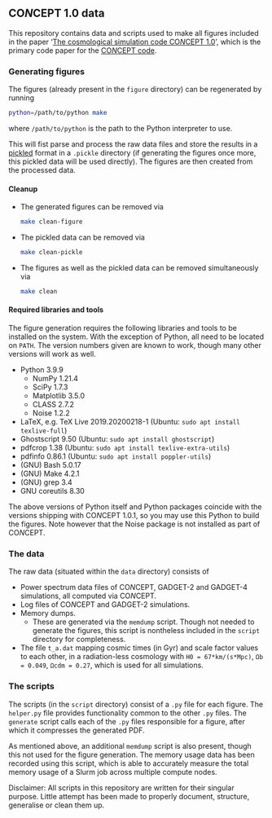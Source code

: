 ## CO*N*CEPT 1.0 data
This repository contains data and scripts used to make all figures included in
the paper
‘[The cosmological simulation code CO*N*CEPT 1.0](https://arxiv.org/abs/2112.01508)’,
which is the primary code paper for the
[CO*N*CEPT code](https://github.com/jmd-dk/concept).



### Generating figures
The figures (already present in the `figure` directory) can be regenerated by
running
```bash
python=/path/to/python make
```
where `/path/to/python` is the path to the Python interpreter to use.

This will fist parse and process the raw data files and store the results in a
[pickled](https://docs.python.org/3/library/pickle.html) format in a `.pickle`
directory (if generating the figures once more, this pickled data will be used
directly). The figures are then created from the processed data.


#### Cleanup
- The generated figures can be removed via
  ```bash
  make clean-figure
  ```
- The pickled data can be removed via
  ```bash
  make clean-pickle
  ```
- The figures as well as the pickled data can be removed simultaneously via
  ```bash
  make clean
  ```


#### Required libraries and tools
The figure generation requires the following libraries and tools to be
installed on the system. With the exception of Python, all need to be located
on `PATH`. The version numbers given are known to work,
though many other versions will work as well.
- Python 3.9.9
  - NumPy 1.21.4
  - SciPy 1.7.3
  - Matplotlib 3.5.0
  - CLASS 2.7.2
  - Noise 1.2.2
- LaTeX, e.g. TeX Live 2019.20200218-1 (Ubuntu: `sudo apt install texlive-full`)
- Ghostscript 9.50 (Ubuntu: `sudo apt install ghostscript`)
- pdfcrop 1.38     (Ubuntu: `sudo apt install texlive-extra-utils`)
- pdfinfo 0.86.1   (Ubuntu: `sudo apt install poppler-utils`)
- (GNU) Bash 5.0.17
- (GNU) Make 4.2.1
- (GNU) grep 3.4
- GNU coreutils 8.30

The above versions of Python itself and Python packages coincide with the
versions shipping with CO*N*CEPT 1.0.1, so you may use this Python to build
the figures. Note however that the Noise package is not installed as part
of CO*N*CEPT.



### The data
The raw data (situated within the `data` directory) consists of
- Power spectrum data files of CO*N*CEPT, GADGET-2 and GADGET-4 simulations,
  all computed via CO*N*CEPT.
- Log files of CO*N*CEPT and GADGET-2 simulations.
- Memory dumps.
  - These are generated via the `memdump` script. Though not needed to
    generate the figures, this script is nontheless included in the `script`
    directory for completeness.
- The file `t_a.dat` mapping cosmic times (in Gyr) and scale factor values to
  each other, in a radiation-less cosmology with `H0 = 67*km/(s*Mpc)`,
  `Ωb = 0.049`, `Ωcdm = 0.27`, which is used for all simulations.



### The scripts
The scripts (in the `script` directory) consist of a `.py` file for each
figure. The `helper.py` file provides functionality common to the other
`.py` files. The `generate` script calls each of the `.py` files responsible
for a figure, after which it compresses the generated PDF.

As mentioned above, an additional `memdump` script is also present, though this
not used for the figure generation. The memory usage data has been recorded
using this script, which is able to accurately measure the total memory usage
of a Slurm job across multiple compute nodes.

Disclaimer: All scripts in this repository are written for their singular
purpose. Little attempt has been made to properly document, structure,
generalise or clean them up.

